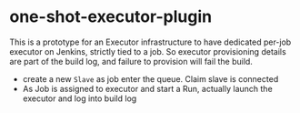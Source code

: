 # one-shot-executor-plugin

This is a prototype for an Executor infrastructure to have dedicated per-job executor on Jenkins, strictly tied to a job. 
So executor provisioning details are part of the build log, and failure to provision will fail the build.

* create a new `Slave` as job enter the queue. Claim slave is connected
* As Job is assigned to executor and start a Run, actually launch the executor and log into build log
